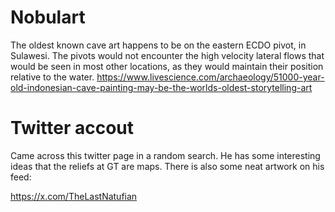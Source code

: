 # Nobulart

The oldest known cave art happens to be on the eastern ECDO pivot, in Sulawesi. The pivots would not encounter the high velocity lateral flows that would be seen in most other locations, as they would maintain their position relative to the water.
https://www.livescience.com/archaeology/51000-year-old-indonesian-cave-painting-may-be-the-worlds-oldest-storytelling-art

# Twitter accout

Came across this twitter page in a random search.  He has some interesting ideas that the reliefs at GT are maps.  There is also some neat artwork on his feed:

https://x.com/TheLastNatufian